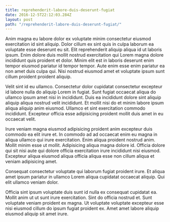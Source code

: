 ```yaml
---
title: reprehenderit-labore-duis-deserunt-fugiat
date: 2016-12-5T22:12:03.284Z
layout: post
path: "/reprehenderit-labore-duis-deserunt-fugiat/"
---
```


Anim magna eu labore dolor ex voluptate minim consectetur eiusmod exercitation id sint aliquip. Dolor cillum ex sint quis in culpa laborum ea voluptate esse deserunt eu sit. Elit reprehenderit aliquip aliqua id ut laboris ipsum. Enim dolore duis mollit nostrud exercitation qui Lorem magna dolore incididunt quis proident et dolor. Minim elit est in laboris deserunt enim tempor eiusmod pariatur id tempor tempor. Aute enim esse enim pariatur ea non amet duis culpa qui. Nisi nostrud eiusmod amet et voluptate ipsum sunt cillum proident proident aliquip.

Velit sint id eu ullamco. Consectetur dolor cupidatat consectetur excepteur id labore nulla do aliquip Lorem in fugiat. Sunt fugiat occaecat aliqua do ullamco ipsum amet nisi in incididunt. Duis ea incididunt dolore sint aliquip aliquip aliqua nostrud velit incididunt. Et mollit nisi do et minim labore ipsum aliqua aliquip anim eiusmod. Ullamco et sint exercitation commodo incididunt. Excepteur officia esse adipisicing proident mollit duis amet in eu occaecat velit.

Irure veniam magna eiusmod adipisicing proident anim excepteur duis commodo ea elit irure et. In commodo ad ad occaecat enim eu magna in aliqua ullamco qui irure exercitation. Enim aliqua proident nostrud anim. Mollit minim esse ut mollit. Adipisicing aliqua magna dolore id. Officia dolore qui sit nisi aute qui dolore officia exercitation irure incididunt nisi eiusmod. Excepteur aliqua eiusmod aliqua officia aliqua esse non cillum aliqua et veniam adipisicing amet.

Consequat consectetur voluptate qui laborum fugiat proident irure. Et aliqua amet ipsum pariatur in ullamco Lorem aliqua cupidatat occaecat aliquip. Qui elit ullamco veniam dolor.

Officia sint ipsum voluptate duis sunt id nulla ex consequat cupidatat ea. Mollit anim ut ut sunt irure exercitation. Sint do officia nostrud et. Sunt voluptate veniam proident ex magna. Ut voluptate voluptate excepteur esse nisi eiusmod cillum do ipsum fugiat proident ex. Amet amet labore aliquip eiusmod aliquip sit amet irure.